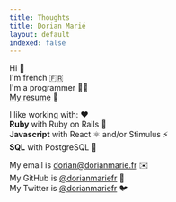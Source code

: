 ```yaml
---
title: Thoughts
title: Dorian Marié
layout: default
indexed: false
---
```


Hi 👋<br>
I'm french 🇫🇷<br>
I'm a programmer 🧑‍💻<br>
<a href="/resume/Dorian Marie - CV.pdf">My resume</a> 📁

I like working with: ❤️<br>
<b>Ruby</b> with Ruby on Rails 💎<br>
<b>Javascript</b> with React ⚛️  and/or Stimulus ⚡️<br>
<b>SQL</b> with PostgreSQL 🐘<br>

My email is <a href="mailto:dorian@dorianmarie.fr">dorian@dorianmarie.fr</a> ✉️<br>
My GitHub is <a href="https://github.com/dorianmariefr">@dorianmariefr</a> 🐙<br>
My Twitter is <a href="https://twitter.com/dorianmariefr">@dorianmariefr</a> 🐦<br>
